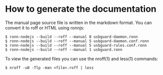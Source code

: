 # How to generate the documentation

The manual page source file is written in the markdown format. You can
convert it to roff or HTML using ronnjs:

    $ ronn-nodejs --build --roff --manual 8 usbguard-daemon.ronn
    $ ronn-nodejs --build --roff --manual 5 usbguard-daemon.conf.ronn
    $ ronn-nodejs --build --roff --manual 5 usbguard-rules.conf.ronn
    $ ronn-nodejs --build --roff --manual 1 usbguard.ronn

To view the generated files you can use the nroff(1) and less(1) commands:

    $ nroff -u0 -Tlp -man <file>.roff | less

